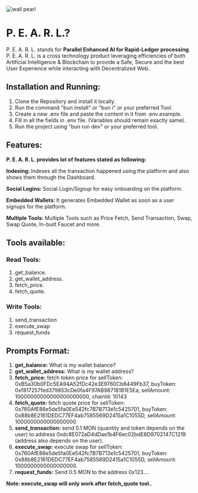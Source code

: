 
![wall pearl](https://github.com/user-attachments/assets/0aaf3ac9-c0a9-4b38-b42c-d73622632f78)

# P. E. A. R. L.?
P. E. A. R. L. stands for <strong>Parallel Enhanced AI for Rapid-Ledger processing</strong>.
P. E. A. R. L. is a cross technology product leveraging efficiencies of both Artificial Intelligence & Blockchain to provide a Safe, Secure and the best User Experience while interacting with Decentralized Web.

## Installation and Running:
1. Clone the Repository and install it locally.
2. Run the command "bun install" or "bun i" or your preferred Tool.
3. Create a new .env file and paste the content in it from .env.example.
4. Fill in all the fields in .env file. (Variables should remain exactly same).
5. Run the project using "bun run dev" or your preferred tool.


## Features:
<strong>P. E. A. R. L. provides lot of features stated as following:</strong>
<p><strong>Indexing: </strong>Indexes all the transaction happened using the platform and also shows them through the Dashboard.</p>
<p><strong>Social Logins: </strong>Social Login/Signup for easy onboarding on the platform.</p>
<p><strong>Embedded Wallets: </strong>It generates Embedded Wallet as soon as a user signups for the platform.</p>
<p><strong>Multiple Tools: </strong>Multiple Tools such as Price Fetch, Send Transaction, Swap, Swap Quote, In-built Faucet and more.</p>

## Tools available:
### Read Tools:
1. get_balance.
2. get_wallet_address.
3. fetch_price.
4. fetch_quote.

### Write Tools:
1. send_transaction
2. execute_swap
3. request_funds

## Prompts Format:
1. <strong>get_balance:</strong> What is my wallet balance?
2. <strong>get_wallet_address:</strong> What is my wallet address?
3. <strong>fetch_price:</strong> fetch token price for sellToken: 0xB5a30b0FDc5EA94A52fDc42e3E9760Cb8449Fb37, buyToken: 0xf817257fed379853cDe0fa4F97AB987181B1E5Ea, sellAmount: 10000000000000000000000, chainId: 10143
4. <strong>fetch_quote:</strong> fetch quote price for sellToken: 0x760AfE86e5de5fa0Ee542fc7B7B713e1c5425701, buyToken: 0x88b8E2161DEDC77EF4ab7585569D2415a1C1055D, sellAmount: 1000000000000000000
5. <strong>send_transaction:</strong> send 0.1 MON (quantity and token depends on the user) to address 0xdc8E072aD4dDae1b4F6ec02bdE8D9702147C1219 (address also depends on the user).
6. <strong>execute_swap:</strong> execute swap for sellToken: 0x760AfE86e5de5fa0Ee542fc7B7B713e1c5425701, buyToken: 0x88b8E2161DEDC77EF4ab7585569D2415a1C1055D, sellAmount: 1000000000000000000.
7. <strong>request_funds:</strong> Send 0.5 MON to the address 0x123....

<strong>Note: execute_swap will only work after fetch_quote tool.</strong>.